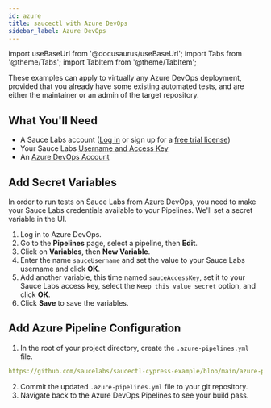 ```yaml
---
id: azure
title: saucectl with Azure DevOps
sidebar_label: Azure DevOps
---
```


import useBaseUrl from '@docusaurus/useBaseUrl';
import Tabs from '@theme/Tabs';
import TabItem from '@theme/TabItem';

These examples can apply to virtually any Azure DevOps deployment, provided that you already have some existing automated tests, and are either the maintainer or an admin of the target repository.

## What You'll Need

- A Sauce Labs account ([Log in](https://accounts.saucelabs.com/am/XUI/#login/) or sign up for a [free trial license](https://saucelabs.com/sign-up))
- Your Sauce Labs [Username and Access Key](https://app.saucelabs.com/user-settings)
- An [Azure DevOps Account](https://azure.microsoft.com/en-us/free/)

## Add Secret Variables 

In order to run tests on Sauce Labs from Azure DevOps, you need to make your Sauce Labs credentials available to your Pipelines. We'll set a secret variable in the UI.

1. Log in to Azure DevOps.
1. Go to the **Pipelines** page, select a pipeline, then **Edit**.
1. Click on **Variables**, then **New Variable**.
1. Enter the name `sauceUsername` and set the value to your Sauce Labs username and click **OK**.
1. Add another variable, this time named `sauceAccessKey`, set it to your Sauce Labs access key, select the `Keep this value secret` option, and click **OK**.
1. Click **Save** to save the variables.

## Add Azure Pipeline Configuration

1. In the root of your project directory, create the `.azure-pipelines.yml` file.

```yaml reference
https://github.com/saucelabs/saucectl-cypress-example/blob/main/azure-pipelines.yml
```

2. Commit the updated `.azure-pipelines.yml` file to your git repository.
3. Navigate back to the Azure DevOps Pipelines to see your build pass.
